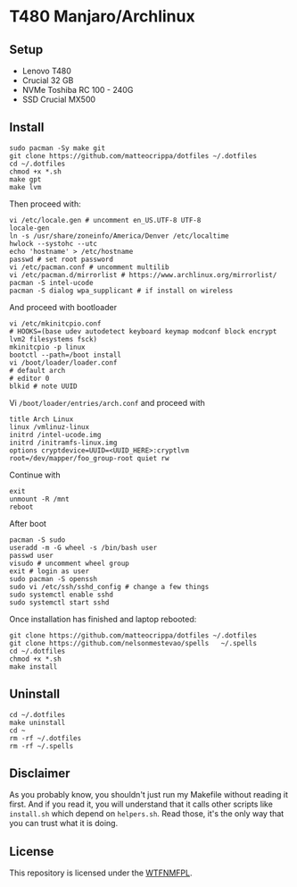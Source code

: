 # T480 Manjaro/Archlinux

## Setup
- Lenovo T480
- Crucial 32 GB
- NVMe Toshiba RC 100 - 240G
- SSD Crucial MX500


## Install

```jshelllanguage
sudo pacman -Sy make git
git clone https://github.com/matteocrippa/dotfiles ~/.dotfiles
cd ~/.dotfiles
chmod +x *.sh
make gpt
make lvm
```

Then proceed with:

```jshelllanguage
vi /etc/locale.gen # uncomment en_US.UTF-8 UTF-8
locale-gen
ln -s /usr/share/zoneinfo/America/Denver /etc/localtime
hwlock --systohc --utc
echo 'hostname' > /etc/hostname
passwd # set root password
vi /etc/pacman.conf # uncomment multilib
vi /etc/pacman.d/mirrorlist # https://www.archlinux.org/mirrorlist/
pacman -S intel-ucode
pacman -S dialog wpa_supplicant # if install on wireless
```

And proceed with bootloader

```jshelllanguage
vi /etc/mkinitcpio.conf
# HOOKS=(base udev autodetect keyboard keymap modconf block encrypt lvm2 filesystems fsck)
mkinitcpio -p linux
bootctl --path=/boot install
vi /boot/loader/loader.conf
# default arch
# editor 0
blkid # note UUID
```

Vi `/boot/loader/entries/arch.conf` and proceed with

```jshelllanguage
title Arch Linux
linux /vmlinuz-linux
initrd /intel-ucode.img
initrd /initramfs-linux.img
options cryptdevice=UUID=<UUID_HERE>:cryptlvm root=/dev/mapper/foo_group-root quiet rw
```

Continue with

```jshelllanguage
exit
unmount -R /mnt
reboot
```

After boot

```jshelllanguage
pacman -S sudo
useradd -m -G wheel -s /bin/bash user
passwd user
visudo # uncomment wheel group
exit # login as user
sudo pacman -S openssh
sudo vi /etc/ssh/sshd_config # change a few things
sudo systemctl enable sshd
sudo systemctl start sshd
```

Once installation has finished and laptop rebooted:

```shell
git clone https://github.com/matteocrippa/dotfiles ~/.dotfiles
git clone https://github.com/nelsonmestevao/spells   ~/.spells
cd ~/.dotfiles
chmod +x *.sh
make install
```

## Uninstall

```shell
cd ~/.dotfiles
make uninstall
cd ~
rm -rf ~/.dotfiles
rm -rf ~/.spells
```

## Disclaimer

As you probably know, you shouldn't just run my Makefile without reading it
first. And if you read it, you will understand that it calls other scripts like
`install.sh` which depend on `helpers.sh`. Read those, it's the only way that
you can trust what it is doing.

## License

This repository is licensed under the [WTFNMFPL](LICENSE.txt).
